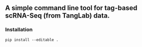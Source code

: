 ## A simple command line tool for tag-based scRNA-Seq (from TangLab) data.

### Installation
`pip install --editable .`
